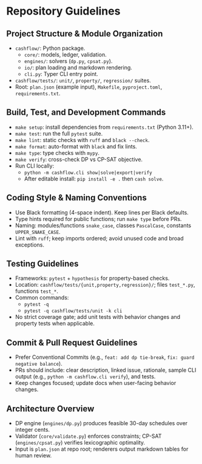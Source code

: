 # Repository Guidelines

## Project Structure & Module Organization
- `cashflow/`: Python package.
  - `core/`: models, ledger, validation.
  - `engines/`: solvers (`dp.py`, `cpsat.py`).
  - `io/`: plan loading and markdown rendering.
  - `cli.py`: Typer CLI entry point.
- `cashflow/tests/`: `unit/`, `property/`, `regression/` suites.
- Root: `plan.json` (example input), `Makefile`, `pyproject.toml`, `requirements.txt`.

## Build, Test, and Development Commands
- `make setup`: install dependencies from `requirements.txt` (Python 3.11+).
- `make test`: run the full `pytest` suite.
- `make lint`: static checks with `ruff` and `black --check`.
- `make format`: auto-format with `black` and fix lints.
- `make type`: type checks with `mypy`.
- `make verify`: cross-check DP vs CP-SAT objective.
- Run CLI locally:
  - `python -m cashflow.cli show|solve|export|verify`
  - After editable install: `pip install -e .` then `cash solve`.

## Coding Style & Naming Conventions
- Use Black formatting (4-space indent). Keep lines per Black defaults.
- Type hints required for public functions; run `make type` before PRs.
- Naming: modules/functions `snake_case`, classes `PascalCase`, constants `UPPER_SNAKE_CASE`.
- Lint with `ruff`; keep imports ordered; avoid unused code and broad exceptions.

## Testing Guidelines
- Frameworks: `pytest` + `hypothesis` for property-based checks.
- Location: `cashflow/tests/{unit,property,regression}/`; files `test_*.py`, functions `test_*`.
- Common commands:
  - `pytest -q`
  - `pytest -q cashflow/tests/unit -k cli`
- No strict coverage gate; add unit tests with behavior changes and property tests when applicable.

## Commit & Pull Request Guidelines
- Prefer Conventional Commits (e.g., `feat: add dp tie-break`, `fix: guard negative balance`).
- PRs should include: clear description, linked issue, rationale, sample CLI output (e.g., `python -m cashflow.cli verify`), and tests.
- Keep changes focused; update docs when user-facing behavior changes.

## Architecture Overview
- DP engine (`engines/dp.py`) produces feasible 30-day schedules over integer cents.
- Validator (`core/validate.py`) enforces constraints; CP-SAT (`engines/cpsat.py`) verifies lexicographic optimality.
- Input is `plan.json` at repo root; renderers output markdown tables for human review.

